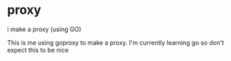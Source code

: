 # proxy
i make a proxy (using GO)


This is me using goproxy to make a proxy. I'm currently learning go so don't expect this to be nice
